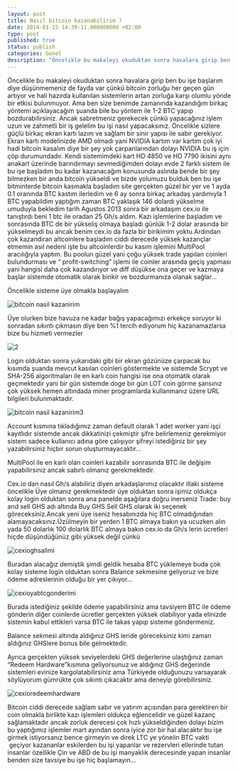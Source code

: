 ```yaml
---
layout: post
title: Nasıl bitcoin kazanabilirim ?
date: 2014-01-15 14:39:11.000000000 +02:00
type: post
published: true
status: publish
categories: Genel
description: "Öncelikle bu makaleyi okuduktan sonra havalara girip ben bu işe başlarım diye düşünmemeniz de fayda var çünkü bitcoin zorluğu"
---
```


Öncelikle bu makaleyi okuduktan sonra havalara girip ben bu işe başlarım diye düşünmemeniz de fayda var çünkü bitcoin zorluğu her geçen gün artıyor ve hali hazırda kullanılan sistemlerin artan zorluğa karşı olumlu yönde bir etkisi bulunmuyor. Ama ben size benimde zamanında kazandığım birkaç yöntemi açıklayacağım şuanda bile bu yöntem ile 1-2 BTC yapıp bozdurabilirsiniz. Ancak sabretmeniz gerekecek çünkü yapacağınız işlem uzun ve zahmetli bir iş gelelim bu işi nasıl yapacaksınız. Öncelikle sizlere güçlü birkaç ekran kartı lazım ve sağlam bir sinir yapısı ile sabır gerekiyor. Ekran kartı modelinizde AMD olmadı yani NVIDIA kartım var kartım çok iyi hadi bitcoin kasalım diye bir şey yok çarpanlarından dolayı NVIDIA bu iş için çöp durumundadır. Kendi sistemimdeki kart HD 4850 ve HD 7790 ikisini aynı anakart üzerinde barındırmayı sevmediğimden dolayı evde 2 farklı sistem ile bu işe başladım bu kadar kazanacağım konusunda aslında bende bir şey bilmezken bir anda bitcoin yükseldi ve bizde yolumuzu bulduk ben bu işe bitminterde bitcoin kasmakla başladım site gerçekten güzel bir yer ve 1 ayda 0.1 oranında BTC kastım ilerledim ve 6 ay sonra birkaç arkadaş yardımıyla 1 BTC yapabildim yaptığım zaman BTC yaklaşık 146 dolardı yükselme umuduyla bekledim tarih Agustos 2013 sonra bir arkadaşım cex.io ile tanıştırdı beni 1 btc ile oradan 25 Gh/s aldım. Kazı işlemlerine başladım ve sonrasında BTC de bir yükseliş olmaya başladı günlük 1-2 dolar arasında bir yükselmeydi bu ancak benim cex.io da fazla bir birikimim yoktu.Ardından çok kazandıran altcoinlere başladım ciddi derecede yüksek kazançlar etmemin asıl nedeni işte bu altcoinlerdir bu kasım işlemini MultiPool aracılığıyla yaptım. Bu poolun güzel yani çoğu yüksek trade yapılan coinleri bulundurması ve “&nbsp;profit-switching” işlemi ile coinler arasında geçiş yapması yani hangisi daha çok kazandırıyor ve diff düşükse ona geçer ve kazmaya başlar sistemde otomatik olarak birikir ve bozdurmanıza olanak sağlar…

Öncelikle sisteme üye olmakla başlayalım

![bitcoin nasil kazanirim](/assets/1bb.png)

Üye olurken bize havuza ne kadar bağış yapacağımızı erkekçe soruyor ki sonradan sıkıntı çıkmasın diye ben %1 tercih ediyorum hiç kazanamazlarsa bize bu hizmeti vermezler

![2](/assets/2bb.png)

Login olduktan sonra yukarıdaki gibi bir ekran gözünüze çarpacak bu kısımda şuanda mevcut kasılan coinleri göstermekte ve sistemde Scrypt ve SHA-256 algoritmaları ile en karlı coin hangisi ise ona otomatik olarak geçmektedir yani bir gün sistemde doge bir gün LOT coin görme şansınız çok yüksek hemen altındada miner programlarda kullanmanız üzere URL bilgileri bulunmaktadır.

![bitcoin nasil kazanirim3](/assets/3bb.png)

Account kısmına tıkladığımız zaman default olarak 1 adet worker yani işçi kayıtlıdır sistemde ancak dikkatinizi çekmiştir şifre belirlemeniz gerekmiyor sistem sadece kullanıcı adına göre çalışıyor şifreyi istediğiniz bir şey yazabilirsiniz hiçbir sorun oluşturmayacaktır…

MultiPool ile en karlı olan coinleri kazabilir sonrasında BTC ile değişim yapabilirsiniz ancak sabırlı olmanız gerekmektedir.

Cex.io dan nasıl Gh/s alabiliriz diyen arkadaşlarımız olacaktır illaki sisteme öncelikle Üye olmanız gerekmektedir üye olduktan sonra işimiz oldukça kolay login olduktan sonra ana panelde aşağılara doğru inerseniz Trade: buy and sell GHS adı altında Buy GHS Sell GHS olarak iki seçenek göreceksiniz.Ancak yeni üye iseniz hesabınızda hiç BTC olmadığından alamayacaksınız.Üzülmeyin bir yerden 1 BTC almaya bakın ya ucuzken alın yada 50 dolarlık 100 dolarlık BTC almaya bakın cex.io da Gh/s lerin ücretleri hiçde düşündüğünüz gibi yüksek değil çünkü

![cexioghsalimi](/assets/4bb.png)

Buradan alacağız demiştik şimdi geldik hesaba BTC yüklemeye buda çok kolay sisteme login olduktan sonra Balance sekmesine geliyoruz ve bize ödeme adreslerinin olduğu bir yer çıkıyor…

![cexioyabtcgonderimi](/assets/5bb.png)

Burada istediğiniz şekilde ödeme yapabilirsiniz ama tavsiyem BTC ile ödeme gönderin diğer coinlerde ücretler gerçekten yüksek olabiliyor yada elinizde sistemin kabul ettikleri varsa BTC ile takas yapıp sisteme göndermeniz.

Balance sekmesi altında aldığınız GHS leride göreceksiniz kimi zaman aldığınız GHSlere bonus bile gelmektedir.

Ayrıca gerçekten yüksek seviyelerdeki GHS değerlerine ulaştığınız zaman “Redeem Hardware”kısmına geliyorsunuz ve aldığınız GHS değerinde sistemleri evinize kargolatabilirsiniz ama Türkiyede olduğunuzu varsayarak söylüyorum gümrükte çok sıkıntı çıkacaktır ama deneyip görebilirsiniz.

![cexioredeemhardware](/assets/6bb.jpg)

Bitcoin ciddi derecede sağlam sabır ve yatırım açısından para gerektiren bir coin olmakla birlikte kazı işlemleri oldukça eğlencelidir ve güzel kazanç sağlamaktadır ancak zorluk derecesi çok hızlı yükseldiğinden dolayı bizim bu yaptığımız işlemler mart ayından sonra iyice zor bir hal alacaktır bu işe girmek istiyorsanız bence girmeyin ve direk LTC ye yönelin BTC vakti &nbsp;geçiyor kazananlar eskilerden bu işi yapanlar ve rezervleri ellerinde tutan insanlar özellikle Çin ve ABD de bu işi manyaklık derecesinde yapan insanlar benden size tavsiye bu işe hiç başlamayın…
